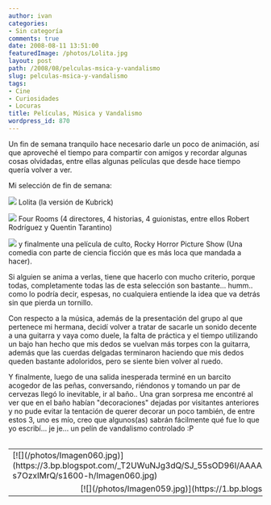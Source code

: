 ```yaml
---
author: ivan
categories:
- Sin categoría
comments: true
date: 2008-08-11 13:51:00
featuredImage: /photos/Lolita.jpg
layout: post
path: /2008/08/pelculas-msica-y-vandalismo
slug: pelculas-msica-y-vandalismo
tags:
- Cine
- Curiosidades
- Locuras
title: Películas, Música y Vandalismo
wordpress_id: 870
---
```


Un fin de semana tranquilo hace necesario darle un poco de animación, así que aproveché el tiempo para compartir con amigos y recordar algunas cosas olvidadas, entre ellas algunas películas que desde hace tiempo quería volver a ver.

Mi selección de fin de semana:

![](/photos/Lolita.jpg)
Lolita (la versión de Kubrick)

![](/photos/FourRooms.jpg)
Four Rooms (4 directores, 4 historias, 4 guionistas, entre ellos Robert Rodríguez y Quentin Tarantino)

![](/photos/Rocky_horror.jpg)
y finalmente una película de culto, Rocky Horror Picture Show (Una comedia con parte de ciencia ficción que es más loca que mandada a hacer).

Si alguien se anima a verlas, tiene que hacerlo con mucho criterio, porque todas, completamente todas las de esta selección son bastante... humm.. como lo podría decir, espesas, no cualquiera entiende la idea que va detrás sin que pierda un tornillo.

Con respecto a la música, además de la presentación del grupo al que pertenece mi hermana, decidí volver a tratar de sacarle un sonido decente a una guitarra y vaya como duele, la falta de práctica y el tiempo utilizando un bajo han hecho que mis dedos se vuelvan más torpes con la guitarra, además que las cuerdas delgadas terminaron haciendo que mis dedos queden bastante adoloridos, pero se siente bien volver al ruedo.

Y finalmente, luego de una salida inesperada terminé en un barcito acogedor de las peñas, conversando, riéndonos y tomando un par de cervezas llegó lo inevitable, ir al baño.. Una gran sorpresa me encontré al ver que en el baño habían "decoraciones" dejadas por visitantes anteriores y no pude evitar la tentación de querer decorar un poco también, de entre estos 3, uno es mío, creo que algunos(as) sabrán fácilmente qué fue lo que yo escribí... je je... un pelín de vandalismo controlado :P<table cellpadding="0" cellspacing="0" border="0" width="100%" ></table><table cellpadding="0" cellspacing="0" border="0" width="100%" ><tbody ><tr >

<td >[![](/photos/Imagen060.jpg)](https://3.bp.blogspot.com/_T2UWuNJg3dQ/SJ_55sOD96I/AAAAAAAAAyw/T-s7OzxIMrQ/s1600-h/Imagen060.jpg)
</td>

<td >[![](/photos/Baño.jpg)](https://3.bp.blogspot.com/_T2UWuNJg3dQ/SJ_55gpDaAI/AAAAAAAAAy4/1HUSxDiK2qc/s1600-h/Ba%C3%B1o.jpg)
</td>
</tr>
<tr >

<td colspan="2" align="center" >[![](/photos/Imagen059.jpg)](https://1.bp.blogspot.com/_T2UWuNJg3dQ/SJ_55YkKyMI/AAAAAAAAAyo/PafKo0ClV6I/s1600-h/Imagen059.jpg)
</td>
</tr>
</tbody></table>